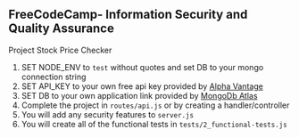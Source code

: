 **FreeCodeCamp**- Information Security and Quality Assurance
------

Project Stock Price Checker

1) SET NODE_ENV to `test` without quotes and set DB to your mongo connection string
2) SET API_KEY to your own free api key provided by [Alpha Vantage](https://www.alphavantage.co/documentation/)
3) SET DB to your own application link provided by [MongoDb Atlas](https://www.mongodb.com/cloud/atlas/)
4) Complete the project in `routes/api.js` or by creating a handler/controller
5) You will add any security features to `server.js`
6) You will create all of the functional tests in `tests/2_functional-tests.js`
